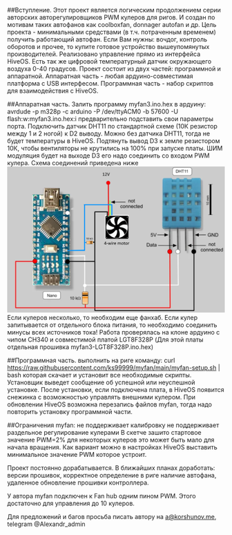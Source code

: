 ##Вступление.
Этот проект является логическим продолжением серии авторских авторегулировщиков PWM кулеров для ригов.
И создан по мотивам таких автофанов как coolboxfan, donnager autofan и др.
Цель проекта - минимальными средствами (в т.ч. потраченным временем) получить работающий автофан.
Если Вам нужны: вочдог, контроль оборотов и прочее, то купите готовое устройство вышеупомянутых производителей.
Реализовано управление прямо из интерфейса HiveOS. Есть так же цифровой температурный датчик окружающего воздуха 0-40 градусов.
Проект состоит из двух частей: программной и аппаратной.
Аппаратная часть - любая ардуино-совместимая платформа с USB интерфесом.
Программная часть - набор скриптов для взаимодействия с HiveOS.

##Аппаратная часть.
Залить программу myfan3.ino.hex в ардуину:
avrdude -p m328p -c arduino -P /dev/ttyACM0 -b 57600 -U flash:w:myfan3.ino.hex:i
предварительно подставить свои параметры порта.
Подключить датчик DHT11 по стандартной схеме (10К резистор между 1 и 2 ногой) к D2 выводу.
Можно без датчика DHT11, тогда не будет температуры в HiveOS.
Подтянуть вывод D3 к земле резистором 10К, чтобы вентиляторы не крутились на 100% при запуске платы.
ШИМ модуляция будет на выходе D3 его надо соединить со входом PWM кулера.
Схема соединений приведена ниже
![myfan](https://github.com/ks99999/myfan/blob/0095ab056df4dfadf17318cc23f42f077498bd6c/myfan%20circuit.png)
Если кулеров несколько, то необходим еще фанхаб.
Если кулер запитывается от отдельного блока питания, то необходимо соединить минусы всех источников тока!
Работа проверялась на клоне ардуино с чипом CH340 и совместимой платой LGT8F328P (Для этой платы отдельная прошивка myfan3-LGT8F328P.ino.hex)

##Программная часть.
выполнить на риге команду:
curl https://raw.githubusercontent.com/ks99999/myfan/main/myfan-setup.sh | bash
которая скачает и установит все необходимые скрипты.
Установщик выведет сообщение об успешной или неуспешной установке.
После установки, если подключена плата, в HiveOS появится снежинка с возможностью управлять внешними кулером.
При обновлении HiveOS возможна перезапись файлов myfan, тогда надо повторить установку программной части.

##Ограничения myfan:
не поддерживает калибровку
не поддерживает раздельное регулирование кулерами
В скетче зашито стартовое значение PWM=2% для некоторых кулеров это может быть мало для начала вращения.
Как вариант можно в настройках HiveOS выставить минимальное значение PWM которое устроит.

Проект постоянно дорабатывается.
В ближайших планах доработать: версии прошивок, корректное определение в риге наличие автофана, удаленное обновление прошивки контроллера.

У автора myfan подключен к Fan hub одним пином PWM. Этого достаточно для управления до 10 кулеров.

Для предложений и багов просьба писать автору на a@korshunov.me,  telegram @Alexandr_admin
